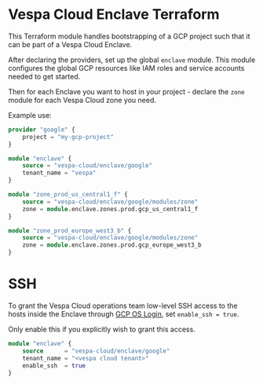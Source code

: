 # Vespa Cloud Enclave Terraform

This Terraform module handles bootstrapping of a GCP project such that
it can be part of a Vespa Cloud Enclave.

After declaring the providers, set up the global `enclave` module.
This module configures the global GCP resources like IAM roles and
service accounts needed to get started.

Then for each Enclave you want to host in your project - declare the
`zone` module for each Vespa Cloud zone you need.  

Example use:
```terraform
provider "google" {
    project = "my-gcp-project"
}

module "enclave" {
    source = "vespa-cloud/enclave/google"
    tenant_name = "vespa"
}

module "zone_prod_us_central1_f" {
    source = "vespa-cloud/enclave/google/modules/zone"
    zone = module.enclave.zones.prod.gcp_us_central1_f
}

module "zone_prod_europe_west3_b" {
    source = "vespa-cloud/enclave/google/modules/zone"
    zone = module.enclave.zones.prod.gcp_europe_west3_b
}
```

# SSH

To grant the Vespa Cloud operations team low-level SSH access to the hosts inside the Enclave through
[GCP OS Login](https://cloud.google.com/compute/docs/oslogin), set `enable_ssh = true`.

Only enable this if you explicitly wish to grant this access.

```terraform
module "enclave" {
    source      = "vespa-cloud/enclave/google"
    tenant_name = "<vespa cloud tenant>"
    enable_ssh  = true
}
```
